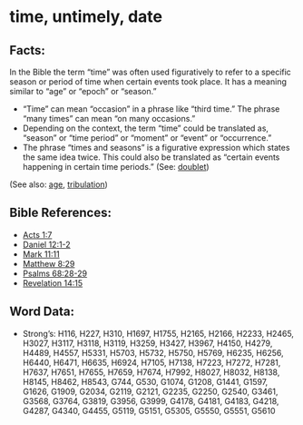 # time, untimely, date

## Facts:

In the Bible the term “time” was often used figuratively to refer to a specific season or period of time when certain events took place. It has a meaning similar to “age” or “epoch” or “season.”

* “Time” can mean “occasion” in a phrase like “third time.” The phrase “many times” can mean “on many occasions.”
* Depending on the context, the term “time” could be translated as, “season” or “time period” or “moment” or “event” or “occurrence.”
* The phrase “times and seasons” is a figurative expression which states the same idea twice. This could also be translated as “certain events happening in certain time periods.” (See: [doublet](../../translate/figs-doublet))

(See also: [age](../other/age.md), [tribulation](../other/tribulation.md))

## Bible References:

* [Acts 1:7](rc://en/tn/help/act/01/07)
* [Daniel 12:1-2](rc://en/tn/help/dan/12/01)
* [Mark 11:11](rc://en/tn/help/mrk/11/11)
* [Matthew 8:29](rc://en/tn/help/mat/08/29)
* [Psalms 68:28-29](rc://en/tn/help/psa/068/028)
* [Revelation 14:15](rc://en/tn/help/rev/14/15)

## Word Data:

* Strong’s: H116, H227, H310, H1697, H1755, H2165, H2166, H2233, H2465, H3027, H3117, H3118, H3119, H3259, H3427, H3967, H4150, H4279, H4489, H4557, H5331, H5703, H5732, H5750, H5769, H6235, H6256, H6440, H6471, H6635, H6924, H7105, H7138, H7223, H7272, H7281, H7637, H7651, H7655, H7659, H7674, H7992, H8027, H8032, H8138, H8145, H8462, H8543, G744, G530, G1074, G1208, G1441, G1597, G1626, G1909, G2034, G2119, G2121, G2235, G2250, G2540, G3461, G3568, G3764, G3819, G3956, G3999, G4178, G4181, G4183, G4218, G4287, G4340, G4455, G5119, G5151, G5305, G5550, G5551, G5610
